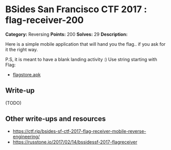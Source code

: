 # BSides San Francisco CTF 2017 : flag-receiver-200

**Category:** Reversing
**Points:** 200
**Solves:** 29
**Description:**

Here is a simple mobile application that will hand you the flag.. if you ask for it the right way.

P.S, it is meant to have a blank landing activity :) Use string starting with Flag:

* [flagstore.apk](flagstore.apk)

## Write-up

(TODO)

## Other write-ups and resources

* https://ctf.rip/bsides-sf-ctf-2017-flag-receiver-mobile-reverse-engineering/
* https://russtone.io/2017/02/14/bssidessf-2017-flagreceiver

